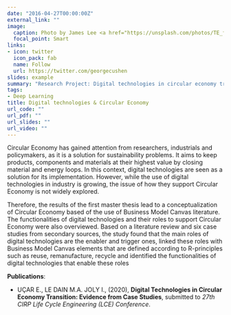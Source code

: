 ```yaml
---
date: "2016-04-27T00:00:00Z"
external_link: ""
image:
  caption: Photo by James Lee <a href="https://unsplash.com/photos/TE_fvX7fhD8">on Unsplash </a>
  focal_point: Smart
links:
- icon: twitter
  icon_pack: fab
  name: Follow
  url: https://twitter.com/georgecushen
slides: example
summary: "Research Project: Digital technologies in circular economy transition: Evidences from case studies."
tags:
- Deep Learning
title: Digital technologies & Circular Economy
url_code: ""
url_pdf: ""
url_slides: ""
url_video: ""
---
```


Circular Economy has gained attention from researchers, industrials and policymakers, as it is a solution for sustainability problems. It aims to keep products, components and materials at their highest value by closing material and energy loops. In this context, digital technologies are seen as a solution for its implementation. However, while the use of digital technologies in industry is growing, the issue of how they support Circular Economy is not widely explored. 

Therefore, the results of the first master thesis lead to a conceptualization of Circular Economy based of the use of Business Model Canvas literature. The functionalities of digital technologies and their roles to support Circular Economy were also overviewed. Based on a literature review and six case studies from secondary sources, the study found that the main roles of digital technologies are the enabler and trigger ones, linked these roles with Business Model Canvas elements that are defined according to R-principles such as reuse, remanufacture, recycle and identified the functionalities of digital technologies that enable these roles

**Publications**:

+ UÇAR E., LE DAIN M.A. JOLY I., (2020), **Digital Technologies in Circular Economy Transition: Evidence from Case Studies**, submitted to *27th CIRP Life Cycle Engineering (LCE) Conference*.
